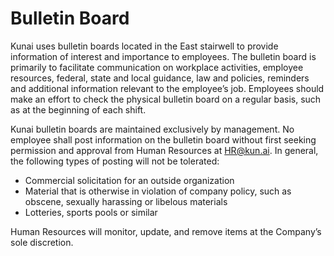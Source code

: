 # Bulletin Board

Kunai uses bulletin boards located in the East stairwell to provide information of interest and importance to employees. The bulletin board is primarily to facilitate communication on workplace activities, employee resources, federal, state and local guidance, law and policies, reminders and additional information relevant to the employee’s job. Employees should make an effort to check the physical bulletin board on a regular basis, such as at the beginning of each shift.

Kunai bulletin boards are maintained exclusively by management. No employee shall post information on the bulletin board without first seeking permission and approval from Human Resources at HR@kun.ai. In general, the following types of posting will not be tolerated:

- Commercial solicitation for an outside organization
- Material that is otherwise in violation of company policy, such as obscene, sexually harassing or libelous materials
- Lotteries, sports pools or similar 

Human Resources will monitor, update, and remove items at the Company’s sole discretion.
